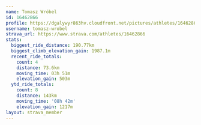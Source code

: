 ```yaml
---
name: Tomasz Wróbel
id: 16462866
profile: https://dgalywyr863hv.cloudfront.net/pictures/athletes/16462866/10169785/1/large.jpg
username: tomasz-wrobel
strava_url: https://www.strava.com/athletes/16462866
stats:
  biggest_ride_distance: 190.77km
  biggest_climb_elevation_gain: 1987.1m
  recent_ride_totals:
    count: 4
    distance: 73.6km
    moving_time: 03h 51m
    elevation_gain: 503m
  ytd_ride_totals:
    count: 8
    distance: 143km
    moving_time: '08h 42m'
    elevation_gain: 1217m
layout: strava_member
--- 
```

